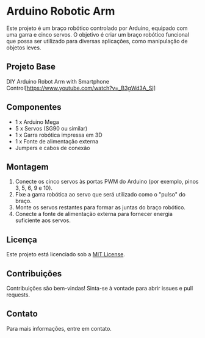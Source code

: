 # Arduino Robotic Arm

Este projeto é um braço robótico controlado por Arduino, equipado com uma garra e cinco servos. O objetivo é criar um braço robótico funcional que possa ser utilizado para diversas aplicações, como manipulação de objetos leves.

## Projeto Base
 DIY Arduino Robot Arm with Smartphone Control[https://www.youtube.com/watch?v=_B3gWd3A_SI]


## Componentes

- 1 x Arduino Mega
- 5 x Servos (SG90 ou similar)
- 1 x Garra robótica impressa em 3D
- 1 x Fonte de alimentação externa
- Jumpers e cabos de conexão

## Montagem

1. Conecte os cinco servos às portas PWM do Arduino (por exemplo, pinos 3, 5, 6, 9 e 10).
2. Fixe a garra robótica ao servo que será utilizado como o "pulso" do braço.
3. Monte os servos restantes para formar as juntas do braço robótico.
4. Conecte a fonte de alimentação externa para fornecer energia suficiente aos servos.

## Licença

Este projeto está licenciado sob a [MIT License](LICENSE).

## Contribuições

Contribuições são bem-vindas! Sinta-se à vontade para abrir issues e pull requests.

## Contato

Para mais informações, entre em contato.
